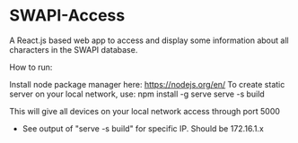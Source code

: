 # SWAPI-Access
A React.js based web app to access and display some information about all characters in the SWAPI database.

How to run:

Install node package manager here: https://nodejs.org/en/
To create static server on your local network, use:
npm install -g serve
serve -s build

This will give all devices on your local network access through port 5000
- See output of "serve -s build" for specific IP. Should be 172.16.1.x
